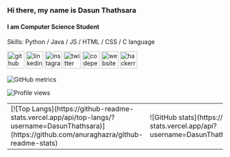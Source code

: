 ### Hi there, my name is Dasun Thathsara
#### I am Computer Science Student


Skills: Python / Java / JS / HTML / CSS / C language



[<img src='https://cdn.jsdelivr.net/npm/simple-icons@3.0.1/icons/github.svg' alt='github' height='40'>](https://github.com/DasunThathsara)
[<img src='https://cdn.jsdelivr.net/npm/simple-icons@3.0.1/icons/linkedin.svg' alt='linkedin' height='40'>](https://www.linkedin.com/in/dasun-thathsara-b969b5181/)
[<img src='https://cdn.jsdelivr.net/npm/simple-icons@3.0.1/icons/instagram.svg' alt='instagram' height='40'>](https://www.instagram.com/dasun_thathsara_/)
[<img src='https://cdn.jsdelivr.net/npm/simple-icons@3.0.1/icons/twitter.svg' alt='twitter' height='40'>](https://twitter.com/DasunThathsara4)
[<img src='https://cdn.jsdelivr.net/npm/simple-icons@3.0.1/icons/codepen.svg' alt='codepen' height='40'>](https://codepen.io/Dasun-Thathsara)
[<img src='https://cdn.jsdelivr.net/npm/simple-icons@3.0.1/icons/icloud.svg' alt='website' height='40'>](https://github.com/DasunThathsara)
[<img src='https://cdn.jsdelivr.net/npm/simple-icons@3.0.1/icons/hackerrank.svg' alt='hackerrank' height='40'>](https://www.hackerrank.com/Dasun_Thathsara)  

<table>
  <tr>
    <td>
      [![Top Langs](https://github-readme-stats.vercel.app/api/top-langs/?username=DasunThathsara)](https://github.com/anuraghazra/github-readme-stats)
    </td>
    <td>
      ![GitHub stats](https://github-readme-stats.vercel.app/api?username=DasunThathsara&show_icons=true)
    </td>

![GitHub metrics](https://metrics.lecoq.io/DasunThathsara)  

![Profile views](https://gpvc.arturio.dev/DasunThathsara)  
